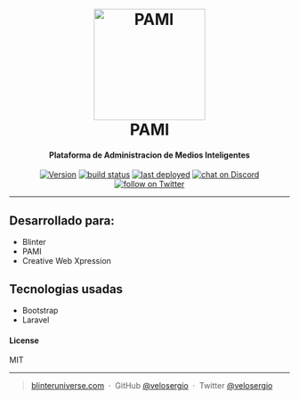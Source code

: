 <h1 align="center">
  <br>
  <a href="http://www.blinteruniverse.com/pami/"><img src="http://www.blinteruniverse.com/wp-content/uploads/2017/11/AlphaPAMI.png" alt="PAMI" width="200"></a>
  <br>
  PAMI
  <br>
</h1>
<h4 align="center">Plataforma de Administracion de Medios Inteligentes</h4>
<p align="center">
	<a href="https://github.com/ViElectronicEntertainment/PAMI/releases">
		<img src="https://img.shields.io/badge/Version-0.0.0.7-yellow.svg?style=for-the-badge"
            alt="Version"></a>
    <a href="https://github.com/ViElectronicEntertainment/PAMI/issues">
    <img src="https://img.shields.io/teamcity/http/teamcity.jetbrains.com/s/bt345.svg?style=for-the-badge"
        alt="build status"></a>
    <a href="https://facebook.com/BlinterUniverse/">
        <img src="https://img.shields.io/badge/Facebook-Like-blue.svg?style=for-the-badge"
            alt="last deployed"></a>
    <a href="https://discord.gg/34DYauN">
        <img src="https://img.shields.io/badge/Discord-Join-blue.svg?style=for-the-badge"
            alt="chat on Discord"></a>
    <a href="https://twitter.com/BlinterUniverse">
        <img src="https://img.shields.io/badge/Twitter-Follow-blue.svg?style=for-the-badge"
            alt="follow on Twitter"></a>
</p>

---

## Desarrollado para:

* Blinter
* PAMI
* Creative Web Xpression

## Tecnologias usadas

* Bootstrap
* Laravel

#### License

MIT

---

> [blinteruniverse.com](https://www.blinteruniverse.com) &nbsp;&middot;&nbsp;
> GitHub [@velosergio](https://github.com/velosergio) &nbsp;&middot;&nbsp;
> Twitter [@velosergio](https://twitter.com/velosergio)